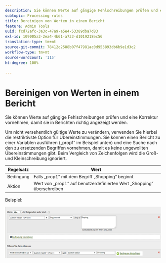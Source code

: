 ```yaml
---
description: Sie können Werte auf gängige Fehlschreibungen prüfen und eine Korrektur vornehmen, damit sie in Berichten richtig angezeigt werden.
subtopic: Processing rules
title: Bereinigen von Werten in einem Bericht
feature: Admin Tools
uuid: fcd72afc-3a3c-47a9-a5e4-53389dba7d83
exl-id: 109005a3-2ea4-4b61-a733-d1019218ec56
translation-type: tm+mt
source-git-commit: 78412c2588b07f47981ac0d953893db6b9e1d3c2
workflow-type: tm+mt
source-wordcount: '115'
ht-degree: 100%

---
```


# Bereinigen von Werten in einem Bericht

Sie können Werte auf gängige Fehlschreibungen prüfen und eine Korrektur vornehmen, damit sie in Berichten richtig angezeigt werden.

Um nicht versehentlich gültige Werte zu verändern, verwenden Sie hierbei die restriktivste Option für Übereinstimmungen. Sie können einen Bericht zu einer Variablen ausführen („prop1“ im Beispiel unten) und eine Suche nach den zu ersetzenden Begriffen vornehmen, damit es keine ungewollten Übereinstimmungen gibt. Beim Vergleich von Zeichenfolgen wird die Groß- und Kleinschreibung ignoriert.

| Regelsatz | Wert |
|---|---|
| Bedingung | Falls „prop1“ mit dem Begriff „Shopping“ beginnt |
| Aktion | Wert von „prop1“ auf benutzerdefinierten Wert „Shopping“ überschreiben |

Beispiel:

![](assets/clean-up-values-in-report.png)
